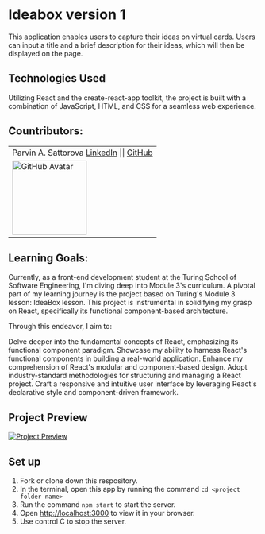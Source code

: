 # Ideabox version 1
This application enables users to capture their ideas on virtual cards. Users can input a title and a brief description for their ideas, which will then be displayed on the page.

## Technologies Used
Utilizing React and the create-react-app toolkit, the project is built with a combination of JavaScript, HTML, and CSS for a seamless web experience.

## Countributors:
<table>
    <tr>
        <td> Parvin A. Sattorova 
            <a href="https://www.linkedin.com/in/parvin-sattorova-edwards-357526b3/">LinkedIn</a> || 
            <a href="https://github.com/Sulton88Mehron90">GitHub</a> 
        </td>
    </tr>
    <tr>
        <td><img src="https://avatars.githubusercontent.com/u/119267809?v=4" alt="GitHub Avatar" width="150"></td>
    </tr>
</table>


## Learning Goals:
Currently, as a front-end development student at the Turing School of Software Engineering, I'm diving deep into Module 3's curriculum. A pivotal part of my learning journey is the project based on Turing's Module 3 lesson: IdeaBox lesson. This project is instrumental in solidifying my grasp on React, specifically its functional component-based architecture.

Through this endeavor, I aim to:

Delve deeper into the fundamental concepts of React, emphasizing its functional component paradigm.
Showcase my ability to harness React's functional components in building a real-world application.
Enhance my comprehension of React's modular and component-based design.
Adopt industry-standard methodologies for structuring and managing a React project.
Craft a responsive and intuitive user interface by leveraging React's declarative style and component-driven framework.

## Project Preview
[![Project Preview](https://www.loom.com/share/7bda3bb56e4b4506b142098357cd77c9?sid=e105baf8-5448-4185-87bc-3bc2e2caa632)](https://www.loom.com/share/7bda3bb56e4b4506b142098357cd77c9)


## Set up
1. Fork or clone down this respository. 
2. In the terminal, open this app by running the command `cd <project folder name>`
3. Run the command `npm start` to start the server.
4. Open [http://localhost:3000](http://localhost:3000) to view it in your browser.
6. Use control C to stop the server.

<!-- # Getting Started with Create React App

This project was bootstrapped with [Create React App](https://github.com/facebook/create-react-app).

## Available Scripts

In the project directory, you can run:

### `npm start`

Runs the app in the development mode.\
Open [http://localhost:3000](http://localhost:3000) to view it in your browser.

The page will reload when you make changes.\
You may also see any lint errors in the console.

### `npm test`

Launches the test runner in the interactive watch mode.\
See the section about [running tests](https://facebook.github.io/create-react-app/docs/running-tests) for more information.

### `npm run build`

Builds the app for production to the `build` folder.\
It correctly bundles React in production mode and optimizes the build for the best performance.

The build is minified and the filenames include the hashes.\
Your app is ready to be deployed!

See the section about [deployment](https://facebook.github.io/create-react-app/docs/deployment) for more information.

### `npm run eject`

**Note: this is a one-way operation. Once you `eject`, you can't go back!**

If you aren't satisfied with the build tool and configuration choices, you can `eject` at any time. This command will remove the single build dependency from your project.

Instead, it will copy all the configuration files and the transitive dependencies (webpack, Babel, ESLint, etc) right into your project so you have full control over them. All of the commands except `eject` will still work, but they will point to the copied scripts so you can tweak them. At this point you're on your own.

You don't have to ever use `eject`. The curated feature set is suitable for small and middle deployments, and you shouldn't feel obligated to use this feature. However we understand that this tool wouldn't be useful if you couldn't customize it when you are ready for it.

## Learn More

You can learn more in the [Create React App documentation](https://facebook.github.io/create-react-app/docs/getting-started).

To learn React, check out the [React documentation](https://reactjs.org/).

### Code Splitting

This section has moved here: [https://facebook.github.io/create-react-app/docs/code-splitting](https://facebook.github.io/create-react-app/docs/code-splitting)

### Analyzing the Bundle Size

This section has moved here: [https://facebook.github.io/create-react-app/docs/analyzing-the-bundle-size](https://facebook.github.io/create-react-app/docs/analyzing-the-bundle-size)

### Making a Progressive Web App

This section has moved here: [https://facebook.github.io/create-react-app/docs/making-a-progressive-web-app](https://facebook.github.io/create-react-app/docs/making-a-progressive-web-app)

### Advanced Configuration

This section has moved here: [https://facebook.github.io/create-react-app/docs/advanced-configuration](https://facebook.github.io/create-react-app/docs/advanced-configuration)

### Deployment

This section has moved here: [https://facebook.github.io/create-react-app/docs/deployment](https://facebook.github.io/create-react-app/docs/deployment)

### `npm run build` fails to minify

This section has moved here: [https://facebook.github.io/create-react-app/docs/troubleshooting#npm-run-build-fails-to-minify](https://facebook.github.io/create-react-app/docs/troubleshooting#npm-run-build-fails-to-minify) -->

